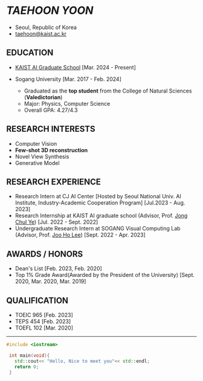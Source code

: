 # ***TAEHOON YOON***
- Seoul, Republic of Korea
- taehoon@kaist.ac.kr

## EDUCATION
- [KAIST AI Graduate School](https://gsai.kaist.ac.kr/)    [Mar. 2024 - Present]

- Sogang University    [Mar. 2017 - Feb. 2024]
  - Graduated as the **top student** from the College of Natural Sciences (**Valedictorian**)
  - Major: Physics, Computer Science
  - Overall GPA: 4.27/4.3

## RESEARCH INTERESTS
- Computer Vision
- **Few-shot 3D reconstruction**
- Novel View Synthesis
- Generative Model

## RESEARCH EXPERIENCE
- Research Intern at CJ AI Center [Hosted by Seoul National Univ. AI Institute, Industry-Academic Cooperation Program]   [Jul.2023 - Aug. 2023]
- Research Internship at KAIST AI graduate school (Advisor, Prof. [Jong Chul Ye](https://bispl.weebly.com/professor.html))    [Jul. 2022 - Sept. 2022]
- Undergraduate Research Intern at SOGANG Visual Computing Lab (Advisor, Prof. [Joo Ho Lee](https://sites.google.com/view/jooholee))     [Sept. 2022 - Apr. 2023]

## AWARDS / HONORS
- Dean's List    [Feb. 2023, Feb. 2020]
- Top 1% Grade Award(Awarded by the President of the University)    [Sept. 2020, Mar. 2020, Mar. 2019]

## QUALIFICATION
- TOEIC 965    [Feb. 2023]
- TEPS  454    [Feb. 2023]
- TOEFL 102    [Mar. 2020]

- - -

 ```C++
 #include <iostream>
 
  int main(void){
    std::cout<< "Hello, Nice to meet you"<< std::endl;
    return 0;
  }
 ```

